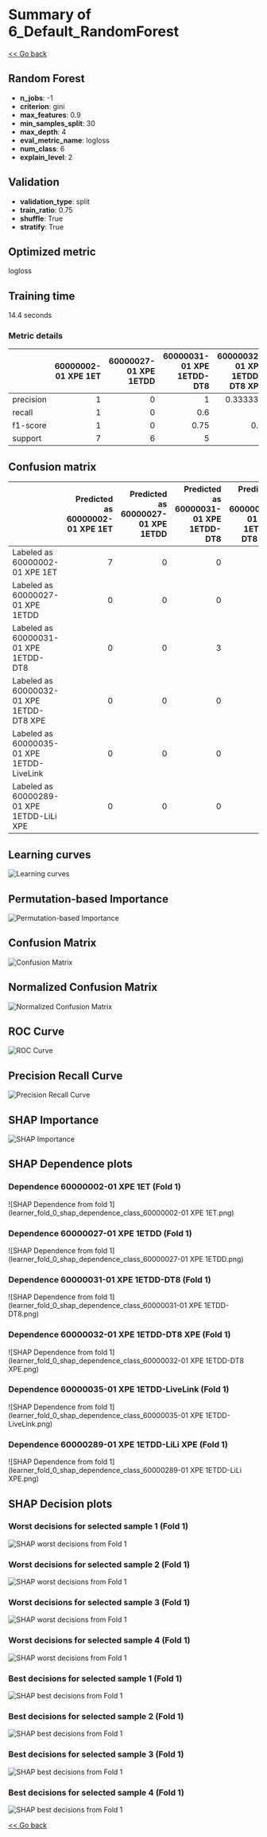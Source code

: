 # Summary of 6_Default_RandomForest

[<< Go back](../README.md)


## Random Forest
- **n_jobs**: -1
- **criterion**: gini
- **max_features**: 0.9
- **min_samples_split**: 30
- **max_depth**: 4
- **eval_metric_name**: logloss
- **num_class**: 6
- **explain_level**: 2

## Validation
 - **validation_type**: split
 - **train_ratio**: 0.75
 - **shuffle**: True
 - **stratify**: True

## Optimized metric
logloss

## Training time

14.4 seconds

### Metric details
|           |   60000002-01 XPE 1ET |   60000027-01 XPE 1ETDD |   60000031-01 XPE 1ETDD-DT8 |   60000032-01 XPE 1ETDD-DT8 XPE |   60000035-01 XPE 1ETDD-LiveLink |   60000289-01 XPE 1ETDD-LiLi XPE |   accuracy |   macro avg |   weighted avg |   logloss |
|:----------|----------------------:|------------------------:|----------------------------:|--------------------------------:|---------------------------------:|---------------------------------:|-----------:|------------:|---------------:|----------:|
| precision |                     1 |                       0 |                        1    |                        0.333333 |                             1    |                                1 |    0.69697 |    0.722222 |       0.717172 |   0.88504 |
| recall    |                     1 |                       0 |                        0.6  |                        1        |                             0.6  |                                1 |    0.69697 |    0.7      |       0.69697  |   0.88504 |
| f1-score  |                     1 |                       0 |                        0.75 |                        0.5      |                             0.75 |                                1 |    0.69697 |    0.666667 |       0.666667 |   0.88504 |
| support   |                     7 |                       6 |                        5    |                        5        |                             5    |                                5 |    0.69697 |   33        |      33        |   0.88504 |


## Confusion matrix
|                                           |   Predicted as 60000002-01 XPE 1ET |   Predicted as 60000027-01 XPE 1ETDD |   Predicted as 60000031-01 XPE 1ETDD-DT8 |   Predicted as 60000032-01 XPE 1ETDD-DT8 XPE |   Predicted as 60000035-01 XPE 1ETDD-LiveLink |   Predicted as 60000289-01 XPE 1ETDD-LiLi XPE |
|:------------------------------------------|-----------------------------------:|-------------------------------------:|-----------------------------------------:|---------------------------------------------:|----------------------------------------------:|----------------------------------------------:|
| Labeled as 60000002-01 XPE 1ET            |                                  7 |                                    0 |                                        0 |                                            0 |                                             0 |                                             0 |
| Labeled as 60000027-01 XPE 1ETDD          |                                  0 |                                    0 |                                        0 |                                            6 |                                             0 |                                             0 |
| Labeled as 60000031-01 XPE 1ETDD-DT8      |                                  0 |                                    0 |                                        3 |                                            2 |                                             0 |                                             0 |
| Labeled as 60000032-01 XPE 1ETDD-DT8 XPE  |                                  0 |                                    0 |                                        0 |                                            5 |                                             0 |                                             0 |
| Labeled as 60000035-01 XPE 1ETDD-LiveLink |                                  0 |                                    0 |                                        0 |                                            2 |                                             3 |                                             0 |
| Labeled as 60000289-01 XPE 1ETDD-LiLi XPE |                                  0 |                                    0 |                                        0 |                                            0 |                                             0 |                                             5 |

## Learning curves
![Learning curves](learning_curves.png)

## Permutation-based Importance
![Permutation-based Importance](permutation_importance.png)
## Confusion Matrix

![Confusion Matrix](confusion_matrix.png)


## Normalized Confusion Matrix

![Normalized Confusion Matrix](confusion_matrix_normalized.png)


## ROC Curve

![ROC Curve](roc_curve.png)


## Precision Recall Curve

![Precision Recall Curve](precision_recall_curve.png)



## SHAP Importance
![SHAP Importance](shap_importance.png)

## SHAP Dependence plots

### Dependence 60000002-01 XPE 1ET (Fold 1)
![SHAP Dependence from fold 1](learner_fold_0_shap_dependence_class_60000002-01 XPE 1ET.png)
### Dependence 60000027-01 XPE 1ETDD (Fold 1)
![SHAP Dependence from fold 1](learner_fold_0_shap_dependence_class_60000027-01 XPE 1ETDD.png)
### Dependence 60000031-01 XPE 1ETDD-DT8 (Fold 1)
![SHAP Dependence from fold 1](learner_fold_0_shap_dependence_class_60000031-01 XPE 1ETDD-DT8.png)
### Dependence 60000032-01 XPE 1ETDD-DT8 XPE (Fold 1)
![SHAP Dependence from fold 1](learner_fold_0_shap_dependence_class_60000032-01 XPE 1ETDD-DT8 XPE.png)
### Dependence 60000035-01 XPE 1ETDD-LiveLink (Fold 1)
![SHAP Dependence from fold 1](learner_fold_0_shap_dependence_class_60000035-01 XPE 1ETDD-LiveLink.png)
### Dependence 60000289-01 XPE 1ETDD-LiLi XPE (Fold 1)
![SHAP Dependence from fold 1](learner_fold_0_shap_dependence_class_60000289-01 XPE 1ETDD-LiLi XPE.png)

## SHAP Decision plots

### Worst decisions for selected sample 1 (Fold 1)
![SHAP worst decisions from Fold 1](learner_fold_0_sample_0_worst_decisions.png)
### Worst decisions for selected sample 2 (Fold 1)
![SHAP worst decisions from Fold 1](learner_fold_0_sample_1_worst_decisions.png)
### Worst decisions for selected sample 3 (Fold 1)
![SHAP worst decisions from Fold 1](learner_fold_0_sample_2_worst_decisions.png)
### Worst decisions for selected sample 4 (Fold 1)
![SHAP worst decisions from Fold 1](learner_fold_0_sample_3_worst_decisions.png)
### Best decisions for selected sample 1 (Fold 1)
![SHAP best decisions from Fold 1](learner_fold_0_sample_0_best_decisions.png)
### Best decisions for selected sample 2 (Fold 1)
![SHAP best decisions from Fold 1](learner_fold_0_sample_1_best_decisions.png)
### Best decisions for selected sample 3 (Fold 1)
![SHAP best decisions from Fold 1](learner_fold_0_sample_2_best_decisions.png)
### Best decisions for selected sample 4 (Fold 1)
![SHAP best decisions from Fold 1](learner_fold_0_sample_3_best_decisions.png)

[<< Go back](../README.md)
